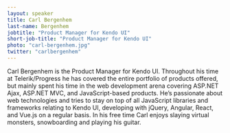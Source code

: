 ```yaml
---
layout: speaker
title: Carl Bergenhem
last-name: Bergenhem
jobtitle: "Product Manager for Kendo UI"
short-job-title: "Product Manager for Kendo UI"
photo: "carl-bergenhem.jpg"
twitter: "carlbergenhem"
---
```


Carl Bergenhem is the Product Manager for Kendo UI. Throughout his time at Telerik/Progress he has covered the entire portfolio of products offered, but mainly spent his time in the web development arena covering ASP.NET Ajax, ASP.NET MVC, and JavaScript-based products. He’s passionate about web technologies and tries to stay on top of all JavaScript libraries and frameworks relating to Kendo UI, developing with jQuery, Angular, React, and Vue.js on a regular basis. In his free time Carl enjoys slaying virtual monsters, snowboarding and playing his guitar.